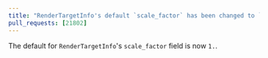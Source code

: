```yaml
---
title: "RenderTargetInfo's default `scale_factor` has been changed to `1.`"
pull_requests: [21802]
---
```


The default for `RenderTargetInfo`'s `scale_factor` field is now `1.`.
